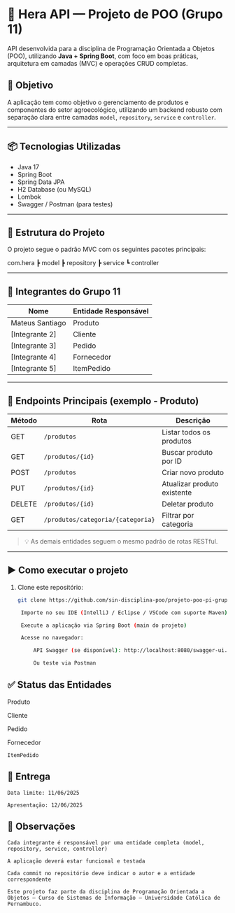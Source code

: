 # 🌿 Hera API — Projeto de POO (Grupo 11)

API desenvolvida para a disciplina de Programação Orientada a Objetos (POO), utilizando **Java + Spring Boot**, com foco em boas práticas, arquitetura em camadas (MVC) e operações CRUD completas.

## 🎯 Objetivo

A aplicação tem como objetivo o gerenciamento de produtos e componentes do setor agroecológico, utilizando um backend robusto com separação clara entre camadas `model`, `repository`, `service` e `controller`.

---

## 📦 Tecnologias Utilizadas

- Java 17
- Spring Boot
- Spring Data JPA
- H2 Database (ou MySQL)
- Lombok
- Swagger / Postman (para testes)

---

## 🧱 Estrutura do Projeto

O projeto segue o padrão MVC com os seguintes pacotes principais:

com.hera
┣ model
┣ repository
┣ service
┗ controller



---

## 👥 Integrantes do Grupo 11

| Nome               | Entidade Responsável     |
|--------------------|---------------------------|
| Mateus Santiago   | Produto                   |
| [Integrante 2]     | Cliente                   |
| [Integrante 3]     | Pedido                    |
| [Integrante 4]     | Fornecedor                |
| [Integrante 5]     | ItemPedido                |

---

## 🔗 Endpoints Principais (exemplo - Produto)

| Método | Rota                     | Descrição                     |
|--------|--------------------------|-------------------------------|
| GET    | `/produtos`              | Listar todos os produtos      |
| GET    | `/produtos/{id}`         | Buscar produto por ID         |
| POST   | `/produtos`              | Criar novo produto            |
| PUT    | `/produtos/{id}`         | Atualizar produto existente   |
| DELETE | `/produtos/{id}`         | Deletar produto               |
| GET    | `/produtos/categoria/{categoria}` | Filtrar por categoria |

> 💡 As demais entidades seguem o mesmo padrão de rotas RESTful.

---

## ▶️ Como executar o projeto

1. Clone este repositório:
   ```bash
   git clone https://github.com/sin-disciplina-poo/projeto-poo-pi-grupo-11.git

    Importe no seu IDE (IntelliJ / Eclipse / VSCode com suporte Maven)

    Execute a aplicação via Spring Boot (main do projeto)

    Acesse no navegador:

        API Swagger (se disponível): http://localhost:8080/swagger-ui.html

        Ou teste via Postman

## ✅ Status das Entidades

Produto

Cliente

Pedido

Fornecedor

    ItemPedido

##  📅 Entrega

    Data limite: 11/06/2025

    Apresentação: 12/06/2025

## 📌 Observações

    Cada integrante é responsável por uma entidade completa (model, repository, service, controller)

    A aplicação deverá estar funcional e testada

    Cada commit no repositório deve indicar o autor e a entidade correspondente

    Este projeto faz parte da disciplina de Programação Orientada a Objetos — Curso de Sistemas de Informação — Universidade Católica de Pernambuco.